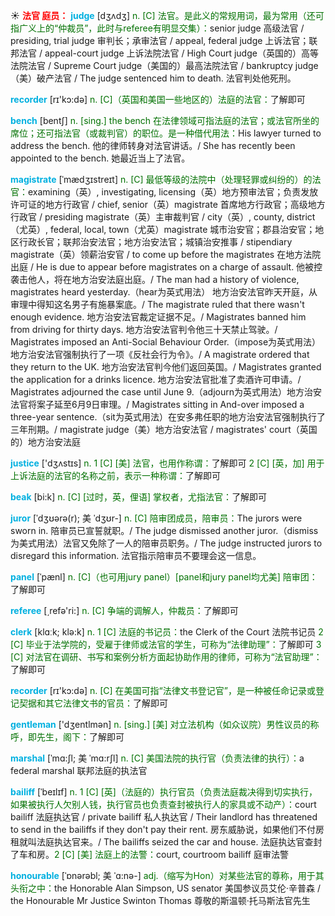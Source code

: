 ☀ <font color="red">**法官 庭员：**</font>
<font color="sky blue">**judge**</font> [dӡʌdӡ] 
<font color="rgb(227, 108, 9)">n. [C] 法官。是此义的常规用词，最为常用（还可指广义上的“仲裁员”，此时与referee有明显交集）：</font>senior judge 高级法官 / presiding, trial judge 审判长；承审法官 / appeal, federal judge 上诉法官；联邦法官 / appeal-court judge 上诉法院法官 / High Court judge（英国的）高等法院法官 / Supreme Court judge（美国的）最高法院法官 / bankruptcy judge（美）破产法官 / The judge sentenced him to death. 法官判处他死刑。

<font color="sky blue">**recorder**</font> [rɪ'kɔ:də] 
<font color="rgb(227, 108, 9)">n. [C]（英国和美国一些地区的）法庭的法官：</font>了解即可 

<font color="sky blue">**bench**</font> [bentʃ] 
<font color="rgb(227, 108, 9)">n. [sing.] the bench 在法律领域可指法庭的法官；或法官所坐的席位；还可指法官（或裁判官）的职位。是一种借代用法：</font>His lawyer turned to address the bench. 他的律师转身对法官讲话。/ She has recently been appointed to the bench. 她最近当上了法官。
           
<font color="sky blue">**magistrate**</font> [ˈmædʒɪstreɪt]
<font color="rgb(227, 108, 9)">n. [C] 最低等级的法院中（处理轻罪或纠纷的）的法官：</font>examining（英）, investigating, licensing（英）地方预审法官；负责发放许可证的地方行政官 / chief, senior（英）magistrate 首席地方行政官；高级地方行政官 / presiding magistrate（英）主审裁判官 / city（英）, county, district（尤英）, federal, local, town（尤英）magistrate 城市治安官；郡县治安官；地区行政长官；联邦治安法官；地方治安法官；城镇治安推事 / stipendiary magistrate（英）领薪治安官 / to come up before the magistrates 在地方法院出庭 / He is due to appear before magistrates on a charge of assault. 他被控袭击他人，将在地方治安法庭出庭。/ The man had a history of violence, magistrates heard yesterday.（hear为英式用法） 地方治安法官昨天开庭，从审理中得知这名男子有施暴案底。/ The magistrate ruled that there wasn't enough evidence. 地方治安法官裁定证据不足。/ Magistrates banned him from driving for thirty days. 地方治安法官判令他三十天禁止驾驶。/ Magistrates imposed an Anti-Social Behaviour Order.（impose为英式用法）地方治安法官强制执行了一项《反社会行为令》。/ A magistrate ordered that they return to the UK. 地方治安法官判今他们返回英国。/ Magistrates granted the application for a drinks licence. 地方治安法官批准了卖酒许可申请。/ Magistrates adjourned the case until June 9.（adjourn为英式用法）地方治安法官将案子延至6月9日审理。/ Magistrates sitting in And-over imposed a three-year sentence.（sit为英式用法）在安多弗任职的地方治安法官强制执行了三年刑期。/ magistrate judge（美）地方治安法官 / magistrates' court（英国的）地方治安法庭

<font color="sky blue">**justice**</font> ['dӡʌstɪs] 
<font color="rgb(227, 108, 9)">n. 1 [C] [美] 法官，也用作称谓：</font>了解即可 <font color="rgb(227, 108, 9)">2 [C] [英，加] 用于上诉法庭的法官的名称之前，表示一种称谓：</font>了解即可
                            
<font color="sky blue">**beak**</font> [bi:k]
<font color="rgb(227, 108, 9)">n. [C] [过时，英，俚语] 掌权者，尤指法官：</font>了解即可

<font color="sky blue">**juror**</font> [ˈdʒʊərə(r); 美 ˈdʒʊr-]
<font color="rgb(227, 108, 9)">n. [C] 陪审团成员，陪审员：</font>The jurors were sworn in. 陪审员已宣誓就职。/ The judge dismissed another juror.（dismiss为美式用法）法官又免除了一人的陪审员职务。/ The judge instructed jurors to disregard this information. 法官指示陪审员不要理会这一信息。

<font color="sky blue">**panel**</font> [ˈpænl]
<font color="rgb(227, 108, 9)">n. [C]（也可用jury panel）[panel和jury panel均尤美] 陪审团：</font>了解即可

<font color="sky blue">**referee**</font> [͵refə'ri:] 
<font color="rgb(227, 108, 9)">n. [C] 争端的调解人，仲裁员：</font>了解即可

<font color="sky blue">**clerk**</font> [klɑːk; klə:k] 
<font color="rgb(227, 108, 9)">n. 1 [C] 法庭的书记员：</font>the Clerk of the Court 法院书记员 <font color="rgb(227, 108, 9)">2 [C] 毕业于法学院的，受雇于律师或法官的学生，可称为“法律助理”：</font>了解即可 <font color="rgb(227, 108, 9)">3 [C] 对法官在调研、书写和案例分析方面起协助作用的律师，可称为“法官助理”：</font>了解即可

<font color="sky blue">**recorder**</font> [rɪ'kɔ:də] 
<font color="rgb(227, 108, 9)">n. [C] 在美国可指“法律文书登记官”，是一种被任命记录或登记契据和其它法律文书的官员：</font>了解即可

<font color="sky blue">**gentleman**</font> ['dӡentlmən] 
<font color="rgb(227, 108, 9)">n. [sing.] [美] 对立法机构（如众议院）男性议员的称呼，即先生，阁下：</font>了解即可
           
<font color="sky blue">**marshal**</font> [ˈmɑ:ʃl; 美 ˈmɑ:rʃl]
<font color="rgb(227, 108, 9)">n. [C] 美国法院的执行官（负责法律的执行）：</font>a federal marshal 联邦法庭的执法官
  
<font color="sky blue">**bailiff**</font> [ˈbeɪlɪf]
<font color="rgb(227, 108, 9)">n. 1 [C] [英]（法庭的）执行官员（负责法庭裁决得到切实执行，如果被执行人欠别人钱，执行官员也负责查封被执行人的家具或不动产）：</font>court bailiff 法庭执达官 / private bailiff 私人执达官 / Their landlord has threatened to send in the bailiffs if they don't pay their rent. 房东威胁说，如果他们不付房租就叫法庭执达官来。/ The bailiffs seized the car and house. 法庭执达官查封了车和房。<font color="rgb(227, 108, 9)">2 [C] [美] 法庭上的法警：</font>court, courtroom bailiff 庭审法警

<font color="sky blue">**honourable**</font> [ˈɒnərəbl; 美 ˈɑ:nə-]
<font color="rgb(227, 108, 9)">adj.（缩写为Hon）对某些法官的尊称，用于其头衔之中：</font>the Honorable Alan Simpson, US senator 美国参议员艾伦·辛普森 / the Honourable Mr Justice Swinton Thomas 尊敬的斯温顿·托马斯法官先生

